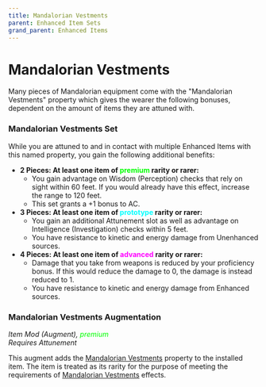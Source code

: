```yaml
---
title: Mandalorian Vestments
parent: Enhanced Item Sets
grand_parent: Enhanced Items
---
```


# Mandalorian Vestments

Many pieces of Mandalorian equipment come with the "Mandalorian Vestments" property which gives the wearer the following bonuses, dependent on the amount of items they are attuned with.

### Mandalorian Vestments Set
While you are attuned to and in contact with multiple Enhanced Items with this named property, you gain the following additional benefits:

- **2 Pieces: At least one item of <font style="color:lime">premium</font> rarity or rarer:** 
  - You gain advantage on Wisdom (Perception) checks that rely on sight within 60 feet. If you would already have this effect, increase the range to 120 feet. 
  - This set grants a +1 bonus to AC.
- **3 Pieces: At least one item of <font style="color:cyan">prototype</font> rarity or rarer:**
  - You gain an additional Attunement slot as well as advantage on Intelligence (Investigation) checks within 5 feet.
  - You have resistance to kinetic and energy damage from Unenhanced sources.
- **4 Pieces: At least one item of <font style="color:fuchsia">advanced</font> rarity or rarer:**
  - Damage that you take from weapons is reduced by your proficiency bonus. If this would reduce the damage to 0, the damage is instead reduced to 1.
  - You have resistance to kinetic and energy damage from Enhanced sources.

### Mandalorian Vestments Augmentation
*Item Mod (Augment), <font style="color:lime">premium</font> <br> Requires Attunement*

This augment adds the [Mandalorian Vestments](https://drakeryzer.github.io/DrakeSW5E/Mandalorian%20Codex/Mandalorian%20Equipment/Index.html#mandalorian-vestments) property to the installed item. The item is treated as its rarity for the purpose of meeting the requirements of [Mandalorian Vestments](https://drakeryzer.github.io/DrakeSW5E/Mandalorian%20Codex/Mandalorian%20Equipment/Index.html#mandalorian-vestments) effects.
